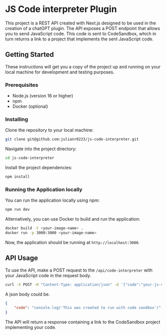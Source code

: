 # JS Code interpreter Plugin

This project is a REST API created with Next.js designed to be used in the creation of a chatGPT plugin. The API exposes a POST endpoint that allows you to send JavaScript code. This code is sent to CodeSandbox, which in turn returns a link to a project that implements the sent JavaScript code.

## Getting Started

These instructions will get you a copy of the project up and running on your local machine for development and testing purposes.

### Prerequisites

- Node.js (version 16 or higher)
- npm
- Docker (optional)

### Installing

Clone the repository to your local machine:

```bash
git clone git@github.com:julianr0223/js-code-interpreter.git
```

Navigate into the project directory:

```bash
cd js-code-interpreter
```

Install the project dependencies:

```bash
npm install
```

### Running the Application locally

You can run the application locally using npm:

```bash
npm run dev
```

Alternatively, you can use Docker to build and run the application:

```bash
docker build -t <your-image-name> .
docker run -p 3000:3000 <your-image-name>
```

Now, the application should be running at `http://localhost:3000`.

## API Usage

To use the API, make a POST request to the `/api/code-interpreter` with your JavaScript code in the request body.

```bash
curl -X POST -H "Content-Type: application/json" -d '{"code":"your-js-code-here"}' http://localhost:3000/api/code-interpreter
```

A json body could be.

```json
{
    "code": "console.log('This was created to run with code sandbox')"
}
```

The API will return a response containing a link to the CodeSandbox project implementing your code.
